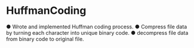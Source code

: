 # HuffmanCoding

●	Wrote and implemented Huffman coding process.
●	Compress file data by turning each character into unique binary code.
●	decompress file data from binary code to original file.

